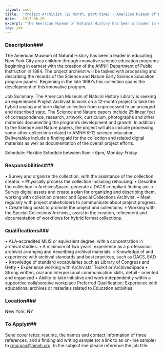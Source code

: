```yaml
---
layout: post
title:  "Project Archivist (12 month, part-time) - American Museum of Natural History"
date:   2017-08-29
excerpt: "The American Museum of Natural History has been a leader in educating New York City area children through innovative science education programs beginning in earnest with the creation of the AMNH Department of Public Instruction in 1884. The project archivist will be tasked with processing and describing the records of..."
tag: job
---
```


### Description###

The American Museum of Natural History has been a leader in educating New York City area children through innovative science education programs beginning in earnest with the creation of the AMNH Department of Public Instruction in 1884. The project archivist will be tasked with processing and describing the records of the Science and Nature Early Science Education program papers. Beginning in the late 1990’s this collection spans the development of this innovative program. 

Job Summary: The American Museum of Natural History Library is seeking an experienced Project Archivist to work on a 12-month project to take the hybrid analog and born digital collection from unprocessed to an arranged and described state. The Science and Nature papers include 25 linear feet of correspondence, research, artwork, curriculum, photographs and other materials documenting the program’s development and growth. In addition to the Science and Nature papers, the project will also include processing some other collections related to AMNH K-12 science education. Deliverables include a finding aid for the collection and related digital materials as well as documentation of the overall project efforts. 

Schedule: Flexible Schedule between 9am – 6pm, Monday-Friday 




### Responsibilities###

•	Survey and organize the collection, with the assistance of the collection creator. 
•	Physically process the collection including rehousing.
•	Describe the collection in ArchivesSpace, generate a DACS compliant finding aid. 
•	Survey digital assets and create a plan for organizing and describing them, working with collection creator and Special Collections Archivist.
•	Meet regularly with project stakeholders to communicate about project progress. 
•	Create blog posts to promote the project and collections.
•	Working with the Special Collections Archivist, assist in the creation, refinement and documentation of workflows for hybrid format collections.



### Qualifications###

•	ALA-accredited MLIS or equivalent degree, with a concentration in archival studies.
•	A minimum of two years’ experience as a professional archivist arranging and describing archival materials.
•	Knowledge of and experience with archival standards and best practices, such as DACS, EAD
•	Knowledge of standard vocabularies such as Library of Congress and Getty
•	Experience working with Archivists’ Toolkit or ArchivesSpace
•	Strong written, oral and interpersonal communication skills, detail – oriented and organized
•	Ability to take initiative and work independently within a supportive collaborative workplace
Preferred Qualification: Experience with educational archives or materials related to Education activities.





### Location###

New York, NY




### To Apply###

Send cover letter, resume, the names and contact information of three references, and a finding aid writing sample (or a link to an on-line sample) to rmorgan@amnh.org. In the subject line please reference the job title. 





